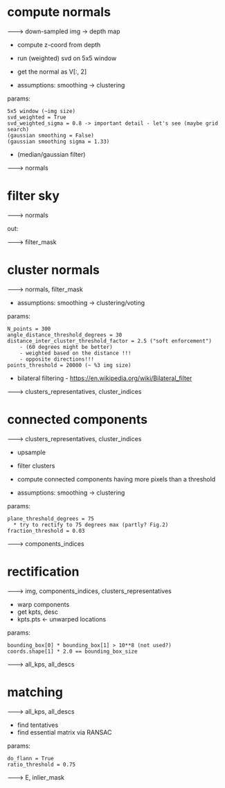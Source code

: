 


 # compute normals
 
---> down-sampled img -> depth map
 * compute z-coord from depth   
 * run (weighted) svd on 5x5 window
 * get the normal as V[:, 2]

 * assumptions: smoothing -> clustering 

params:
  
    5x5 window (~img size)
    svd_weighted = True
    svd_weighted_sigma = 0.8 -> important detail - let's see (maybe grid search)
    (gaussian smoothing = False)
    (gaussian smoothing sigma = 1.33)
    
 * (median/gaussian filter)

---> normals

 # filter sky
 
---> normals

out: 

---> filter_mask

 # cluster normals
 
---> normals, filter_mask
 
* assumptions: smoothing -> clustering/voting

params:

    N_points = 300
    angle_distance_threshold_degrees = 30
    distance_inter_cluster_threshold_factor = 2.5 ("soft enforcement")
        - (60 degrees might be better)
        - weighted based on the distance !!!
        - opposite directions!!!  
    points_threshold = 20000 (~ %3 img size)

 * bilateral filtering - https://en.wikipedia.org/wiki/Bilateral_filter 


---> clusters_representatives, cluster_indices 

 # connected components

---> clusters_representatives, cluster_indices

 * upsample
 * filter clusters 
 * compute connected components having more pixels than a threshold 

* assumptions: smoothing -> clustering

params:

    plane_threshold_degrees = 75
      * try to rectify to 75 degrees max (partly? Fig.2)
    fraction_threshold = 0.03

---> components_indices

 # rectification

---> img, components_indices, clusters_representatives

 * warp components
 * get kpts, desc
 * kpts.pts <- unwarped locations

params:

    bounding_box[0] * bounding_box[1] > 10**8 (not used?)
    coords.shape[1] * 2.0 == bounding_box_size
 
---> all_kps, all_descs

# matching 

---> all_kps, all_descs

 * find tentatives
 * find essential matrix via RANSAC

params:

    do_flann = True
    ratio_threshold = 0.75

---> E, inlier_mask


